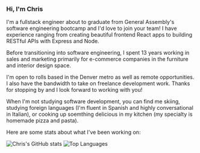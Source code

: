 ### Hi, I'm Chris

I'm a fullstack engineer about to graduate from General Assembly's software engineering bootcamp and I'd love to join your team! I have experience ranging from creating beautiful frontend React apps to building RESTful APIs with Express and Node.

Before transitioning into software engineering, I spent 13 years working in sales and marketing primarily for e-commerce companies in the furniture and interior design space.

I'm open to rolls based in the Denver metro as well as remote opportunities. I also have the bandwidth to take on freelance development work. Thanks for stopping by and I look forward to working with you!

When I'm not studying software development, you can find me skiing, studying foreign languages (I'm fluent in Spanish and highly conversational in Italian), or cooking up soemthing delicious in my kitchen (my specialty is homemade pizza and pasta).

Here are some stats about what I've been working on:

![Chris's GitHub stats](https://github-readme-stats.vercel.app/api?username=chriscampbell1&show_icons=true&theme=radical) ![Top Languages](https://github-readme-stats.vercel.app/api/top-langs/?username=chriscampbell1&layout=compact)

<!--
**ChrisCampbell1/ChrisCampbell1** is a ✨ _special_ ✨ repository because its `README.md` (this file) appears on your GitHub profile.

Here are some ideas to get you started:

- 🔭 I’m currently working on ...
- 🌱 I’m currently learning ...
- 👯 I’m looking to collaborate on ...
- 🤔 I’m looking for help with ...
- 💬 Ask me about ...
- 📫 How to reach me: ...
- 😄 Pronouns: ...
- ⚡ Fun fact: ...
-->
